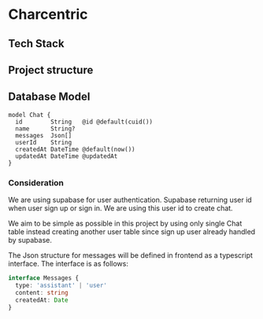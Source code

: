 # Charcentric

## Tech Stack

## Project structure

## Database Model
```prisma
model Chat {
  id        String   @id @default(cuid())
  name      String?
  messages  Json[]
  userId    String
  createdAt DateTime @default(now())
  updatedAt DateTime @updatedAt
}
```
### Consideration
We are using supabase for user authentication. Supabase returning user id when user sign up or sign in. We are using this user id to create chat.

We aim to be simple as possible in this project by using only single Chat table instead creating another user table since sign up user already handled by supabase.

The Json structure for messages will be defined in frontend as a typescript interface. The interface is as follows:
```ts
interface Messages {
  type: 'assistant' | 'user'
  content: string
  createdAt: Date
}
```